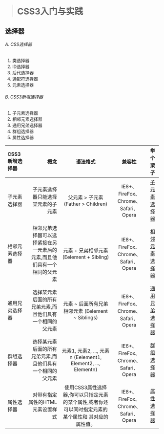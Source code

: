 ># CSS3入门与实践
## 选择器

###### A. CSS选择器
1. 类选择器
2. ID选择器
3. 后代选择器
4. 通配符选择器
5. 元素选择器

###### B. CSS3新增选择器

1. 子元素选择器
2. 相邻元素选择器
3. 通用兄弟选择器
4. 群组选择器
5. 属性选择器

| CSS3新增选择器     | 概念 | 语法格式   | 兼容性   |举个栗子   |
| :------- | ----: | :---: |:---: |:---: |
| 子元素选择器 | 子元素选择器只能选择某元素的子元素 |  父元素 > 子元素 (Father > Children)   |IE8+、FireFox、Chrome、Safari、Opera    |[子元素选择器](../selector/child.html)  |
| 相邻元素选择器    | 相邻兄弟选择器可以选择紧接在另一元素后的元素,而且他们具有一个相同的父元素   |  元素 + 兄弟相邻元素 (Eelement + Sibling)   |IE8+、FireFox、Chrome、Safari、Opera   |[相邻元素选择器](../selector/sibiling.html)   |
| 通用兄弟选择器     | 选择某元素后面的所有兄弟元素,而且他们具有一个相同的父元素   |  元素 ~ 后面所有兄弟相邻元素 (Eelement ~ Siblings)  |IE8+、FireFox、Chrome、Safari、Opera  |[通用兄弟选择器](../selector/sibilings.html)  |
| 群组选择器     | 选择某元素后面的所有兄弟元素,而且他们具有一个相同的父元素    |  元素1, 元素2, ..., 元素n (Eelement1, Element2, ..., Elementn)  |IE6+、FireFox、Chrome、Safari、Opera  |[群组选择器](../selector/group.html)   |
| 属性选择器     | 对带有指定属性的HTML 元素设置样式    |  使用CSS3属性选择器,你可以只指定元素的某个属性,或者你还可以同时指定元素的某个属性和 其对应的属性值。  |IE8+、FireFox、Chrome、Safari、Opera  |[属性选择器](../selector/Attribute.html)   |